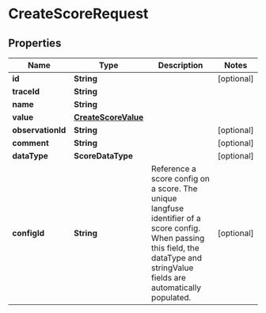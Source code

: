 

# CreateScoreRequest


## Properties

| Name | Type | Description | Notes |
|------------ | ------------- | ------------- | -------------|
|**id** | **String** |  |  [optional] |
|**traceId** | **String** |  |  |
|**name** | **String** |  |  |
|**value** | [**CreateScoreValue**](CreateScoreValue.md) |  |  |
|**observationId** | **String** |  |  [optional] |
|**comment** | **String** |  |  [optional] |
|**dataType** | **ScoreDataType** |  |  [optional] |
|**configId** | **String** | Reference a score config on a score. The unique langfuse identifier of a score config. When passing this field, the dataType and stringValue fields are automatically populated. |  [optional] |



